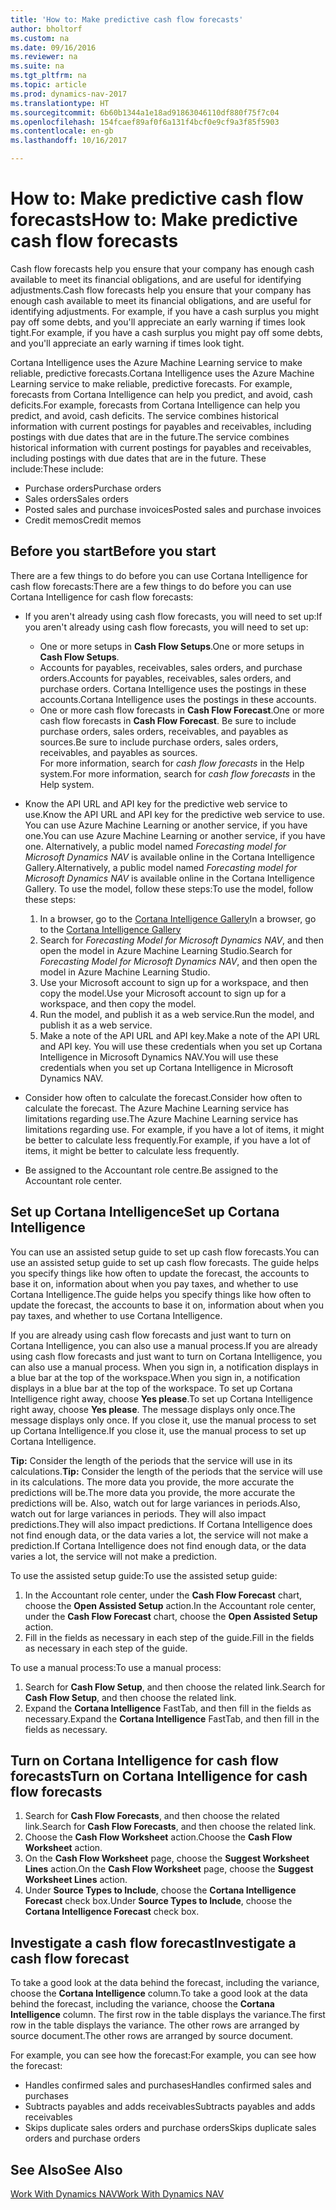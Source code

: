 ```yaml
---
title: 'How to: Make predictive cash flow forecasts'
author: bholtorf
ms.custom: na
ms.date: 09/16/2016
ms.reviewer: na
ms.suite: na
ms.tgt_pltfrm: na
ms.topic: article
ms.prod: dynamics-nav-2017
ms.translationtype: HT
ms.sourcegitcommit: 6b60b1344a1e18ad91863046110df880f75f7c04
ms.openlocfilehash: 154fcaef89af0f6a131f4bcf0e9cf9a3f85f5903
ms.contentlocale: en-gb
ms.lasthandoff: 10/16/2017

---
```


# <a name="how-to-make-predictive-cash-flow-forecasts"></a><span data-ttu-id="d9ad1-102">How to: Make predictive cash flow forecasts</span><span class="sxs-lookup"><span data-stu-id="d9ad1-102">How to: Make predictive cash flow forecasts</span></span>
<span data-ttu-id="d9ad1-103">Cash flow forecasts help you ensure that your company has enough cash available to meet its financial obligations, and are useful for identifying adjustments.</span><span class="sxs-lookup"><span data-stu-id="d9ad1-103">Cash flow forecasts help you ensure that your company has enough cash available to meet its financial obligations, and are useful for identifying adjustments.</span></span> <span data-ttu-id="d9ad1-104">For example, if you have a cash surplus you might pay off some debts, and you'll appreciate an early warning if times look tight.</span><span class="sxs-lookup"><span data-stu-id="d9ad1-104">For example, if you have a cash surplus you might pay off some debts, and you'll appreciate an early warning if times look tight.</span></span> 

<span data-ttu-id="d9ad1-105">Cortana Intelligence uses the Azure Machine Learning service to make reliable, predictive forecasts.</span><span class="sxs-lookup"><span data-stu-id="d9ad1-105">Cortana Intelligence uses the Azure Machine Learning service to make reliable, predictive forecasts.</span></span> <span data-ttu-id="d9ad1-106">For example, forecasts from Cortana Intelligence can help you predict, and avoid, cash deficits.</span><span class="sxs-lookup"><span data-stu-id="d9ad1-106">For example, forecasts from Cortana Intelligence can help you predict, and avoid, cash deficits.</span></span> <span data-ttu-id="d9ad1-107">The service combines historical information with current postings for payables and receivables, including postings with due dates that are in the future.</span><span class="sxs-lookup"><span data-stu-id="d9ad1-107">The service combines historical information with current postings for payables and receivables, including postings with due dates that are in the future.</span></span> <span data-ttu-id="d9ad1-108">These include:</span><span class="sxs-lookup"><span data-stu-id="d9ad1-108">These include:</span></span>
* <span data-ttu-id="d9ad1-109">Purchase orders</span><span class="sxs-lookup"><span data-stu-id="d9ad1-109">Purchase orders</span></span>
* <span data-ttu-id="d9ad1-110">Sales orders</span><span class="sxs-lookup"><span data-stu-id="d9ad1-110">Sales orders</span></span>
* <span data-ttu-id="d9ad1-111">Posted sales and purchase invoices</span><span class="sxs-lookup"><span data-stu-id="d9ad1-111">Posted sales and purchase invoices</span></span>
* <span data-ttu-id="d9ad1-112">Credit memos</span><span class="sxs-lookup"><span data-stu-id="d9ad1-112">Credit memos</span></span>

## <a name="before-you-start"></a><span data-ttu-id="d9ad1-113">Before you start</span><span class="sxs-lookup"><span data-stu-id="d9ad1-113">Before you start</span></span>  
<span data-ttu-id="d9ad1-114">There are a few things to do before you can use Cortana Intelligence for cash flow forecasts:</span><span class="sxs-lookup"><span data-stu-id="d9ad1-114">There are a few things to do before you can use Cortana Intelligence for cash flow forecasts:</span></span> 
* <span data-ttu-id="d9ad1-115">If you aren't already using cash flow forecasts, you will need to set up:</span><span class="sxs-lookup"><span data-stu-id="d9ad1-115">If you aren't already using cash flow forecasts, you will need to set up:</span></span>
    * <span data-ttu-id="d9ad1-116">One or more setups in **Cash Flow Setups**.</span><span class="sxs-lookup"><span data-stu-id="d9ad1-116">One or more setups in **Cash Flow Setups**.</span></span> 
    * <span data-ttu-id="d9ad1-117">Accounts for payables, receivables, sales orders, and purchase orders.</span><span class="sxs-lookup"><span data-stu-id="d9ad1-117">Accounts for payables, receivables, sales orders, and purchase orders.</span></span> <span data-ttu-id="d9ad1-118">Cortana Intelligence uses the postings in these accounts.</span><span class="sxs-lookup"><span data-stu-id="d9ad1-118">Cortana Intelligence uses the postings in these accounts.</span></span>
    * <span data-ttu-id="d9ad1-119">One or more cash flow forecasts in **Cash Flow Forecast**.</span><span class="sxs-lookup"><span data-stu-id="d9ad1-119">One or more cash flow forecasts in **Cash Flow Forecast**.</span></span> <span data-ttu-id="d9ad1-120">Be sure to include purchase orders, sales orders, receivables, and payables as sources.</span><span class="sxs-lookup"><span data-stu-id="d9ad1-120">Be sure to include purchase orders, sales orders, receivables, and payables as sources.</span></span>  
    <span data-ttu-id="d9ad1-121">For more information, search for _cash flow forecasts_ in the Help system.</span><span class="sxs-lookup"><span data-stu-id="d9ad1-121">For more information, search for _cash flow forecasts_ in the Help system.</span></span> 
* <span data-ttu-id="d9ad1-122">Know the API URL and API key for the predictive web service to use.</span><span class="sxs-lookup"><span data-stu-id="d9ad1-122">Know the API URL and API key for the predictive web service to use.</span></span>  
    <span data-ttu-id="d9ad1-123">You can use Azure Machine Learning or another service, if you have one.</span><span class="sxs-lookup"><span data-stu-id="d9ad1-123">You can use Azure Machine Learning or another service, if you have one.</span></span> <span data-ttu-id="d9ad1-124">Alternatively, a public model named _Forecasting model for Microsoft Dynamics NAV_ is available online in the Cortana Intelligence Gallery.</span><span class="sxs-lookup"><span data-stu-id="d9ad1-124">Alternatively, a public model named _Forecasting model for Microsoft Dynamics NAV_ is available online in the Cortana Intelligence Gallery.</span></span> <span data-ttu-id="d9ad1-125">To use the model, follow these steps:</span><span class="sxs-lookup"><span data-stu-id="d9ad1-125">To use the model, follow these steps:</span></span>

    1. <span data-ttu-id="d9ad1-126">In a browser, go to the [Cortana Intelligence Gallery](https://go.microsoft.com/fwlink/?linkid=828352)</span><span class="sxs-lookup"><span data-stu-id="d9ad1-126">In a browser, go to the [Cortana Intelligence Gallery](https://go.microsoft.com/fwlink/?linkid=828352)</span></span>
    2. <span data-ttu-id="d9ad1-127">Search for _Forecasting Model for Microsoft Dynamics NAV_, and then open the model in Azure Machine Learning Studio.</span><span class="sxs-lookup"><span data-stu-id="d9ad1-127">Search for _Forecasting Model for Microsoft Dynamics NAV_, and then open the model in Azure Machine Learning Studio.</span></span>
    3. <span data-ttu-id="d9ad1-128">Use your Microsoft account to sign up for a workspace, and then copy the model.</span><span class="sxs-lookup"><span data-stu-id="d9ad1-128">Use your Microsoft account to sign up for a workspace, and then copy the model.</span></span>
    4. <span data-ttu-id="d9ad1-129">Run the model, and publish it as a web service.</span><span class="sxs-lookup"><span data-stu-id="d9ad1-129">Run the model, and publish it as a web service.</span></span>
    5. <span data-ttu-id="d9ad1-130">Make a note of the API URL and API key.</span><span class="sxs-lookup"><span data-stu-id="d9ad1-130">Make a note of the API URL and API key.</span></span> <span data-ttu-id="d9ad1-131">You will use these credentials when you set up Cortana Intelligence in Microsoft Dynamics NAV.</span><span class="sxs-lookup"><span data-stu-id="d9ad1-131">You will use these credentials when you set up Cortana Intelligence in Microsoft Dynamics NAV.</span></span>  

* <span data-ttu-id="d9ad1-132">Consider how often to calculate the forecast.</span><span class="sxs-lookup"><span data-stu-id="d9ad1-132">Consider how often to calculate the forecast.</span></span> <span data-ttu-id="d9ad1-133">The Azure Machine Learning service has limitations regarding use.</span><span class="sxs-lookup"><span data-stu-id="d9ad1-133">The Azure Machine Learning service has limitations regarding use.</span></span> <span data-ttu-id="d9ad1-134">For example, if you have a lot of items, it might be better to calculate less frequently.</span><span class="sxs-lookup"><span data-stu-id="d9ad1-134">For example, if you have a lot of items, it might be better to calculate less frequently.</span></span> 
* <span data-ttu-id="d9ad1-135">Be assigned to the Accountant role centre.</span><span class="sxs-lookup"><span data-stu-id="d9ad1-135">Be assigned to the Accountant role center.</span></span> 

## <a name="set-up-cortana-intelligence"></a><span data-ttu-id="d9ad1-136">Set up Cortana Intelligence</span><span class="sxs-lookup"><span data-stu-id="d9ad1-136">Set up Cortana Intelligence</span></span>
<span data-ttu-id="d9ad1-137">You can use an assisted setup guide to set up cash flow forecasts.</span><span class="sxs-lookup"><span data-stu-id="d9ad1-137">You can use an assisted setup guide to set up cash flow forecasts.</span></span> <span data-ttu-id="d9ad1-138">The guide helps you specify things like how often to update the forecast, the accounts to base it on, information about when you pay taxes, and whether to use Cortana Intelligence.</span><span class="sxs-lookup"><span data-stu-id="d9ad1-138">The guide helps you specify things like how often to update the forecast, the accounts to base it on, information about when you pay taxes, and whether to use Cortana Intelligence.</span></span>  

<span data-ttu-id="d9ad1-139">If you are already using cash flow forecasts and just want to turn on Cortana Intelligence, you can also use a manual process.</span><span class="sxs-lookup"><span data-stu-id="d9ad1-139">If you are already using cash flow forecasts and just want to turn on Cortana Intelligence, you can also use a manual process.</span></span> <span data-ttu-id="d9ad1-140">When you sign in, a notification displays in a blue bar at the top of the workspace.</span><span class="sxs-lookup"><span data-stu-id="d9ad1-140">When you sign in, a notification displays in a blue bar at the top of the workspace.</span></span> <span data-ttu-id="d9ad1-141">To set up Cortana Intelligence right away, choose **Yes please**.</span><span class="sxs-lookup"><span data-stu-id="d9ad1-141">To set up Cortana Intelligence right away, choose **Yes please**.</span></span> <span data-ttu-id="d9ad1-142">The message displays only once.</span><span class="sxs-lookup"><span data-stu-id="d9ad1-142">The message displays only once.</span></span> <span data-ttu-id="d9ad1-143">If you close it, use the manual process to set up Cortana Intelligence.</span><span class="sxs-lookup"><span data-stu-id="d9ad1-143">If you close it, use the manual process to set up Cortana Intelligence.</span></span>  

<span data-ttu-id="d9ad1-144">**Tip:** Consider the length of the periods that the service will use in its calculations.</span><span class="sxs-lookup"><span data-stu-id="d9ad1-144">**Tip:** Consider the length of the periods that the service will use in its calculations.</span></span> <span data-ttu-id="d9ad1-145">The more data you provide, the more accurate the predictions will be.</span><span class="sxs-lookup"><span data-stu-id="d9ad1-145">The more data you provide, the more accurate the predictions will be.</span></span> <span data-ttu-id="d9ad1-146">Also, watch out for large variances in periods.</span><span class="sxs-lookup"><span data-stu-id="d9ad1-146">Also, watch out for large variances in periods.</span></span> <span data-ttu-id="d9ad1-147">They will also impact predictions.</span><span class="sxs-lookup"><span data-stu-id="d9ad1-147">They will also impact predictions.</span></span> <span data-ttu-id="d9ad1-148">If Cortana Intelligence does not find enough data, or the data varies a lot, the service will not make a prediction.</span><span class="sxs-lookup"><span data-stu-id="d9ad1-148">If Cortana Intelligence does not find enough data, or the data varies a lot, the service will not make a prediction.</span></span> 

<span data-ttu-id="d9ad1-149">To use the assisted setup guide:</span><span class="sxs-lookup"><span data-stu-id="d9ad1-149">To use the assisted setup guide:</span></span>
1. <span data-ttu-id="d9ad1-150">In the Accountant role center, under the **Cash Flow Forecast** chart, choose the **Open Assisted Setup** action.</span><span class="sxs-lookup"><span data-stu-id="d9ad1-150">In the Accountant role center, under the **Cash Flow Forecast** chart, choose the **Open Assisted Setup** action.</span></span>
2. <span data-ttu-id="d9ad1-151">Fill in the fields as necessary in each step of the guide.</span><span class="sxs-lookup"><span data-stu-id="d9ad1-151">Fill in the fields as necessary in each step of the guide.</span></span>

<span data-ttu-id="d9ad1-152">To use a manual process:</span><span class="sxs-lookup"><span data-stu-id="d9ad1-152">To use a manual process:</span></span>
1. <span data-ttu-id="d9ad1-153">Search for **Cash Flow Setup**, and then choose the related link.</span><span class="sxs-lookup"><span data-stu-id="d9ad1-153">Search for **Cash Flow Setup**, and then choose the related link.</span></span>
2. <span data-ttu-id="d9ad1-154">Expand the **Cortana Intelligence** FastTab, and then fill in the fields as necessary.</span><span class="sxs-lookup"><span data-stu-id="d9ad1-154">Expand the **Cortana Intelligence** FastTab, and then fill in the fields as necessary.</span></span>

## <a name="turn-on-cortana-intelligence-for-cash-flow-forecasts"></a><span data-ttu-id="d9ad1-155">Turn on Cortana Intelligence for cash flow forecasts</span><span class="sxs-lookup"><span data-stu-id="d9ad1-155">Turn on Cortana Intelligence for cash flow forecasts</span></span>
1. <span data-ttu-id="d9ad1-156">Search for **Cash Flow Forecasts**, and then choose the related link.</span><span class="sxs-lookup"><span data-stu-id="d9ad1-156">Search for **Cash Flow Forecasts**, and then choose the related link.</span></span>
2. <span data-ttu-id="d9ad1-157">Choose the **Cash Flow Worksheet** action.</span><span class="sxs-lookup"><span data-stu-id="d9ad1-157">Choose the **Cash Flow Worksheet** action.</span></span>
3. <span data-ttu-id="d9ad1-158">On the **Cash Flow Worksheet** page, choose the **Suggest Worksheet Lines** action.</span><span class="sxs-lookup"><span data-stu-id="d9ad1-158">On the **Cash Flow Worksheet** page, choose the **Suggest Worksheet Lines** action.</span></span>  
4. <span data-ttu-id="d9ad1-159">Under **Source Types to Include**, choose the **Cortana Intelligence Forecast** check box.</span><span class="sxs-lookup"><span data-stu-id="d9ad1-159">Under **Source Types to Include**, choose the **Cortana Intelligence Forecast** check box.</span></span>

## <a name="investigate-a-cash-flow-forecast"></a><span data-ttu-id="d9ad1-160">Investigate a cash flow forecast</span><span class="sxs-lookup"><span data-stu-id="d9ad1-160">Investigate a cash flow forecast</span></span>
<span data-ttu-id="d9ad1-161">To take a good look at the data behind the forecast, including the variance, choose the **Cortana Intelligence** column.</span><span class="sxs-lookup"><span data-stu-id="d9ad1-161">To take a good look at the data behind the forecast, including the variance, choose the **Cortana Intelligence** column.</span></span> <span data-ttu-id="d9ad1-162">The first row in the table displays the variance.</span><span class="sxs-lookup"><span data-stu-id="d9ad1-162">The first row in the table displays the variance.</span></span> <span data-ttu-id="d9ad1-163">The other rows are arranged by source document.</span><span class="sxs-lookup"><span data-stu-id="d9ad1-163">The other rows are arranged by source document.</span></span>  

<span data-ttu-id="d9ad1-164">For example, you can see how the forecast:</span><span class="sxs-lookup"><span data-stu-id="d9ad1-164">For example, you can see how the forecast:</span></span>    
* <span data-ttu-id="d9ad1-165">Handles confirmed sales and purchases</span><span class="sxs-lookup"><span data-stu-id="d9ad1-165">Handles confirmed sales and purchases</span></span> 
* <span data-ttu-id="d9ad1-166">Subtracts payables and adds receivables</span><span class="sxs-lookup"><span data-stu-id="d9ad1-166">Subtracts payables and adds receivables</span></span>
* <span data-ttu-id="d9ad1-167">Skips duplicate sales orders and purchase orders</span><span class="sxs-lookup"><span data-stu-id="d9ad1-167">Skips duplicate sales orders and purchase orders</span></span>

## <a name="see-also"></a><span data-ttu-id="d9ad1-168">See Also</span><span class="sxs-lookup"><span data-stu-id="d9ad1-168">See Also</span></span>  
[<span data-ttu-id="d9ad1-169">Work With Dynamics NAV</span><span class="sxs-lookup"><span data-stu-id="d9ad1-169">Work With Dynamics NAV</span></span>](ui-work-product.md)

